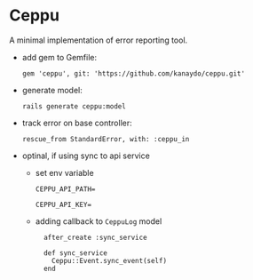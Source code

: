 # Ceppu
A minimal implementation of error reporting tool.
- add gem to Gemfile:

  `gem 'ceppu', git: 'https://github.com/kanaydo/ceppu.git'`
- generate model:

  `rails generate ceppu:model`
- track error on base controller:

  `rescue_from StandardError, with: :ceppu_in`
- optinal, if using sync to api service
  - set env variable

    `CEPPU_API_PATH=`

    `CEPPU_API_KEY=`
  - adding callback to `CeppuLog` model

    ```
      after_create :sync_service
    
      def sync_service
        Ceppu::Event.sync_event(self)
      end
    
    ```
